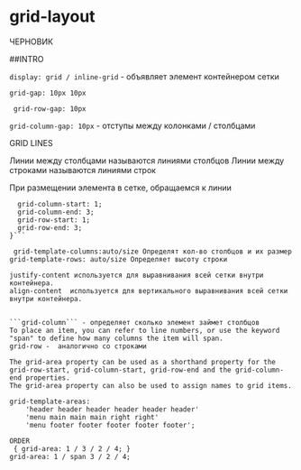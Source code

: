 # grid-layout
ЧЕРНОВИК

##INTRO

```display: grid / inline-grid``` - объявляет элемент контейнером сетки

```grid-gap: 10px 10px```

  ``` grid-row-gap: 10px```
  
   ```grid-column-gap: 10px``` - отступы между колонками / столбцами

GRID LINES

Линии между столбцами называются линиями столбцов
Линии между строками называются линиями строк

При размещении элемента в сетке, обращаемся к линии

``` selector {
  grid-column-start: 1;
  grid-column-end: 3;
  grid-row-start: 1;
  grid-row-end: 3;
}```

 grid-template-columns:auto/size Определят кол-во столбцов и их размер
grid-template-rows: auto/size Определяет высоту строки

justify-content используется для выравнивания всей сетки внутри контейнера.
align-content  используется для вертикального выравнивания всей сетки внутри контейнера.


```grid-column``` - определяет сколько элемент займет столбцов
To place an item, you can refer to line numbers, or use the keyword "span" to define how many columns the item will span.
grid-row -  аналогично со строками

The grid-area property can be used as a shorthand property for the grid-row-start, grid-column-start, grid-row-end and the grid-column-end properties.
The grid-area property can also be used to assign names to grid items.

grid-template-areas:
    'header header header header header header'
    'menu main main main right right'
    'menu footer footer footer footer footer';

ORDER
 { grid-area: 1 / 3 / 2 / 4; }
grid-area: 1 / span 3 / 2 / 4;
